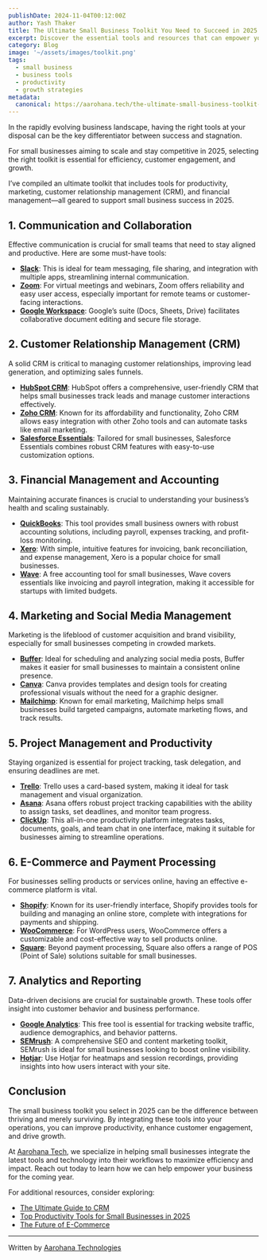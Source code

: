 ```yaml
---
publishDate: 2024-11-04T00:12:00Z
author: Yash Thaker
title: The Ultimate Small Business Toolkit You Need to Succeed in 2025
excerpt: Discover the essential tools and resources that can empower your small business for growth and success in 2025.
category: Blog
image: '~/assets/images/toolkit.png'
tags:
  - small business
  - business tools
  - productivity
  - growth strategies
metadata:
  canonical: https://aarohana.tech/the-ultimate-small-business-toolkit-2025
---
```


In the rapidly evolving business landscape, having the right tools at your disposal can be the key differentiator between success and stagnation. 

For small businesses aiming to scale and stay competitive in 2025, selecting the right toolkit is essential for efficiency, customer engagement, and growth. 

I’ve compiled an ultimate toolkit that includes tools for productivity, marketing, customer relationship management (CRM), and financial management—all geared to support small business success in 2025.

## 1. Communication and Collaboration

Effective communication is crucial for small teams that need to stay aligned and productive. Here are some must-have tools:

- **[Slack](https://slack.com/)**: This is ideal for team messaging, file sharing, and integration with multiple apps, streamlining internal communication.
- **[Zoom](https://zoom.us/)**: For virtual meetings and webinars, Zoom offers reliability and easy user access, especially important for remote teams or customer-facing interactions.
- **[Google Workspace](https://workspace.google.com/)**: Google’s suite (Docs, Sheets, Drive) facilitates collaborative document editing and secure file storage.

## 2. Customer Relationship Management (CRM)

A solid CRM is critical to managing customer relationships, improving lead generation, and optimizing sales funnels.

- **[HubSpot CRM](https://www.hubspot.com/products/crm)**: HubSpot offers a comprehensive, user-friendly CRM that helps small businesses track leads and manage customer interactions effectively.
- **[Zoho CRM](https://www.zoho.com/crm/)**: Known for its affordability and functionality, Zoho CRM allows easy integration with other Zoho tools and can automate tasks like email marketing.
- **[Salesforce Essentials](https://www.salesforce.com/solutions/small-business-solutions/)**: Tailored for small businesses, Salesforce Essentials combines robust CRM features with easy-to-use customization options.

## 3. Financial Management and Accounting

Maintaining accurate finances is crucial to understanding your business’s health and scaling sustainably.

- **[QuickBooks](https://quickbooks.intuit.com/)**: This tool provides small business owners with robust accounting solutions, including payroll, expenses tracking, and profit-loss monitoring.
- **[Xero](https://www.xero.com/)**: With simple, intuitive features for invoicing, bank reconciliation, and expense management, Xero is a popular choice for small businesses.
- **[Wave](https://www.waveapps.com/)**: A free accounting tool for small businesses, Wave covers essentials like invoicing and payroll integration, making it accessible for startups with limited budgets.

## 4. Marketing and Social Media Management

Marketing is the lifeblood of customer acquisition and brand visibility, especially for small businesses competing in crowded markets.

- **[Buffer](https://buffer.com/)**: Ideal for scheduling and analyzing social media posts, Buffer makes it easier for small businesses to maintain a consistent online presence.
- **[Canva](https://www.canva.com/)**: Canva provides templates and design tools for creating professional visuals without the need for a graphic designer.
- **[Mailchimp](https://mailchimp.com/)**: Known for email marketing, Mailchimp helps small businesses build targeted campaigns, automate marketing flows, and track results.

## 5. Project Management and Productivity

Staying organized is essential for project tracking, task delegation, and ensuring deadlines are met.

- **[Trello](https://trello.com/)**: Trello uses a card-based system, making it ideal for task management and visual organization.
- **[Asana](https://asana.com/)**: Asana offers robust project tracking capabilities with the ability to assign tasks, set deadlines, and monitor team progress.
- **[ClickUp](https://clickup.com/)**: This all-in-one productivity platform integrates tasks, documents, goals, and team chat in one interface, making it suitable for businesses aiming to streamline operations.

## 6. E-Commerce and Payment Processing

For businesses selling products or services online, having an effective e-commerce platform is vital.

- **[Shopify](https://www.shopify.com/)**: Known for its user-friendly interface, Shopify provides tools for building and managing an online store, complete with integrations for payments and shipping.
- **[WooCommerce](https://woocommerce.com/)**: For WordPress users, WooCommerce offers a customizable and cost-effective way to sell products online.
- **[Square](https://squareup.com/)**: Beyond payment processing, Square also offers a range of POS (Point of Sale) solutions suitable for small businesses.

## 7. Analytics and Reporting

Data-driven decisions are crucial for sustainable growth. These tools offer insight into customer behavior and business performance.

- **[Google Analytics](https://analytics.google.com/)**: This free tool is essential for tracking website traffic, audience demographics, and behavior patterns.
- **[SEMrush](https://www.semrush.com/)**: A comprehensive SEO and content marketing toolkit, SEMrush is ideal for small businesses looking to boost online visibility.
- **[Hotjar](https://www.hotjar.com/)**: Use Hotjar for heatmaps and session recordings, providing insights into how users interact with your site.

## Conclusion

The small business toolkit you select in 2025 can be the difference between thriving and merely surviving. By integrating these tools into your operations, you can improve productivity, enhance customer engagement, and drive growth. 

At [Aarohana Tech](https://aarohana.tech), we specialize in helping small businesses integrate the latest tools and technology into their workflows to maximize efficiency and impact. Reach out today to learn how we can help empower your business for the coming year.

For additional resources, consider exploring:

- [The Ultimate Guide to CRM](https://www.hubspot.com/crm)
- [Top Productivity Tools for Small Businesses in 2025](https://asana.com/)
- [The Future of E-Commerce](https://woocommerce.com/)

---

Written by [Aarohana Technologies](https://aarohana.tech)
